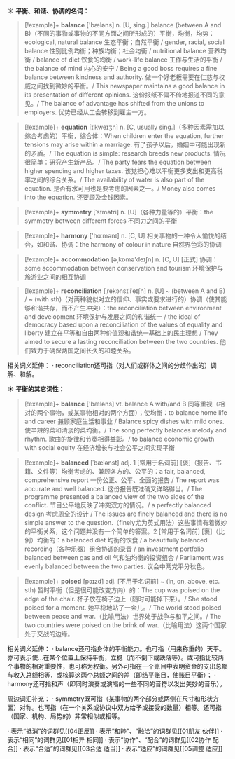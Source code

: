 ☀ <span class="category">**平衡、和谐、协调的名词：**</span>
>[!example]+ <span class="vocabulary">**balance**</span> ['bæləns] 
> <span class="definition">n. [U, sing.] balance (between A and B)（不同的事物或事物的不同方面之间所形成的）平衡，均衡，均势：</span>ecological, natural balance 生态平衡；自然平衡 / gender, racial, social balance 性别比例均衡；种族均衡；社会均衡 / nutritional balance 营养均衡 / balance of diet 饮食的均衡 / work-life balance 工作与生活的平衡 / the balance of mind 内心的安宁 / Being a good boss requires a fine balance between kindness and authority. 做一个好老板需要在仁慈与权威之间找到微妙的平衡。/ This newspaper maintains a good balance in its presentation of different opinions. 这份报纸不偏不倚地报道不同的意见。/ The balance of advantage has shifted from the unions to employers. 优势已经从工会转移到雇主一方。
                      
>[!example]+ <span class="vocabulary">**equation**</span> [ɪˈkweɪʒn]
> <span class="definition">n. [C, usually sing.]（多种因素需加以综合考虑的）平衡，综合体：</span>When children enter the equation, further tensions may arise within a marriage. 有了孩子以后，婚姻中可能出现新的矛盾。/ The equation is simple: research breeds new products. 情况很简单：研究产生新产品。/ The party fears the equation between higher spending and higher taxes. 该党担心难以平衡更多支出和更高税率之间的综合关系。/ The availability of water is also part of the equation. 是否有水可用也是要考虑的因素之一。/ Money also comes into the equation. 还要顾及金钱因素。

>[!example]+ <span class="vocabulary">**symmetry**</span> [ˈsɪmətri]
> <span class="definition">n. [U]（各种力量等的）平衡：</span>the symmetry between different forces 不同力之间的平衡

>[!example]+ <span class="vocabulary">**harmony**</span> ['hɑːmənɪ] 
> <span class="definition">n. [C, U] 相关事物的一种令人愉悦的结合，如和谐、协调：</span>the harmony of colour in nature 自然界色彩的协调

>[!example]+ <span class="vocabulary">**accommodation**</span> [ə͵kɒmə'deɪʃn] 
> <span class="definition">n. [C, U] [正式] 协调：</span>some accommodation between conservation and tourism 环境保护与旅游业之间的相互协调
           
>[!example]+ <span class="vocabulary">**reconciliation**</span> [ˌrekənsɪliˈeɪʃn]
> <span class="definition">n. [U] ~ (between A and B) / ~ (with sth)（对两种貌似对立的信仰、事实或要求进行的）协调（使其能够和谐共存，而不产生冲突）：</span>the reconciliation between environment and development 环境保护与发展之间的和谐统一 / the ideal of democracy based upon a reconciliation of the values of equality and liberty 建立在平等和自由两种价值观和谐统一基础上的民主理想 / They aimed to secure a lasting reconciliation between the two countries. 他们致力于确保两国之间长久的和睦关系。

相关词义延伸：
· reconciliation还可指（对人们或群体之间的分歧作出的）调解、和解。
 
☀ <span class="category">**平衡的其它词性：**</span>
>[!example]+ <span class="vocabulary">**balance**</span> ['bæləns] 
> <span class="definition">vt. balance A with/and B 同等重视（相对的两个事物，或某事物相对的两个方面）；使均衡：</span>to balance home life and career 兼顾家庭生活和事业 / Balance spicy dishes with mild ones. 使辛辣的菜和清淡的菜均衡。/ The song perfectly balances melody and rhythm. 歌曲的旋律和节奏相得益彰。/ to balance economic growth with social equity 在经济增长与社会公平之间实现平衡
              
>[!example]+ <span class="vocabulary">**balanced**</span> [ˈbælənst]
> <span class="definition">adj. 1 [常用于名词前] [褒]（报告、书籍、文件等）均衡考虑的、兼顾各方的、公平的：</span>a fair, balanced, comprehensive report 一份公正、公平、全面的报告 / The report was accurate and well balanced. 这份报告既准确又详略得当。/ The programme presented a balanced view of the two sides of the conflict. 节目公平地反映了冲突双方的情况。/ a perfectly balanced design 考虑周全的设计 / The issues are finely balanced and there is no simple answer to the question.（finely尤为英式用法）这些事情有着微妙的平衡关系，这个问题并没有一个简单的答案。<span class="definition">2 [常用于名词前] [褒]（比例）均衡的：</span>a balanced diet 均衡的饮食 / a beautifully balanced recording（各种乐器）组合协调的录音 / an investment portfolio balanced between gas and oil 气和油均衡的投资组合 / Parliament was evenly balanced between the two parties. 议会中两党平分秋色。

>[!example]+ <span class="vocabulary">**poised**</span> [pɔɪzd]
> <span class="definition">adj. [不用于名词前] ~ (in, on, above, etc. sth) 暂时平衡（但是很可能改变方向）的：</span>The cup was poised on the edge of the chair. 杯子放在椅子边上（随时可能掉下来）。/ She stood poised for a moment. 她平稳地站了一会儿。/ The world stood poised between peace and war.（比喻用法）世界处于战争与和平之间。/ The two countries were poised on the brink of war.（比喻用法）这两个国家处于交战的边缘。

相关词义延伸：
· balance还可指身体的平衡能力。也可指（用来称重的）天平。亦可表示使…在某个位置上保持平衡，立稳（而不倒下或跌落等）。或可指比较两个事物的相对重要性，也可称为权衡。另外可指在一个账目中表明资金的支出总额与收入总额相等，或核算这两个总额之间的差（即结平账目，使账目平衡）；
· harmony还可指和声（即同时演奏或演唱的一些不同的音符以发出美妙的音乐）。

周边词汇补充：
· symmetry既可指（某事物的两个部分或两侧在尺寸和形状方面）对称。也可指（在一个关系或协议中双方给予或接受的数量）相等。还可指（国家、机构、局势的）非常相似或相等。

· 表示“抵消”的词群见[[04正反]]
· 表示“和睦”、“融洽”的词群见[[01朋友 伙伴]]
· 表示“相同”的词群见[[01相异 相同]]
· 表示“协作”、“配合”的词群见[[02协作 配合]]
· 表示“合适”的词群见[[03合适 适当]]
· 表示“适应”的词群见[[05调整 适应]]
